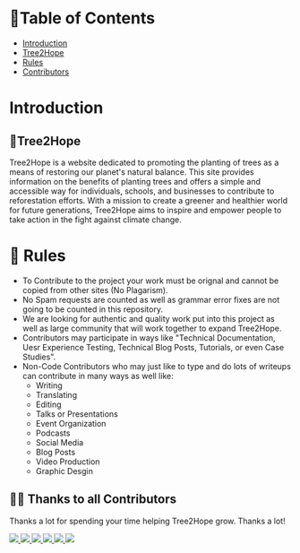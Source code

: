 # 🧾Table of Contents
* [Introduction](#introduction)
* [Tree2Hope](#tree2hope)
* [Rules](#-rules)
* [Contributors](#-thanks-to-all-contributors)

# Introduction
## 🌲Tree2Hope
Tree2Hope is a website dedicated to promoting the planting of trees as a means of restoring our planet's natural balance. This site provides information on the benefits of planting trees and offers a simple and accessible way for individuals, schools, and businesses to contribute to reforestation efforts. With a mission to create a greener and healthier world for future generations, Tree2Hope aims to inspire and empower people to take action in the fight against climate change.

# 📖 Rules
* To Contribute to the project your work must be orignal and cannot be copied from other sites (No Plagarism).
* No Spam requests are counted as well as grammar error fixes are not going to be counted in this repository.
* We are looking for authentic and quality work put into this project as well as large community that will work together to expand Tree2Hope.
* Contributors may participate in ways like "Technical Documentation, Uesr Experience Testing, Technical Blog Posts, Tutorials, or even Case Studies".
* Non-Code Contributors who may just like to type and do lots of writeups can contribute in many ways as well like:
  * Writing
  * Translating
  * Editing
  * Talks or Presentations
  * Event Organization
  * Podcasts
  * Social Media
  * Blog Posts
  * Video Production
  * Graphic Desgin
  


## 💪🏽 Thanks to all Contributors

Thanks a lot for spending your time helping Tree2Hope grow. Thanks a lot! 

<!-- <a href="https://github.com/KaneshiroKeola/Tree2Hope/graphs/contributors">
  <img src="https://contrib.rocks/image?repo=KaneshiroKeola/Tree2Hope" />
</a> -->

<a href="https://github.com/Virtual4087">
  <img src="https://github.com/Virtual4087" />
</a>
<a href="https://github.com/AmosBlack">
  <img src="https://github.com/AmosBlack" />
</a>
<a href="https://github.com/purnasth">
  <img src="https://github.com/purnasth" />
</a>
<a href="https://github.com/Abishkardhenga">
  <img src="https://github.com/Abishkardhenga" />
</a>
<a href="https://github.com/Bsodoge">
  <img src="https://github.com/Bsodoge" />
</a>
<a href="https://github.com/Ritish134">
  <img src="https://github.com/Ritish134" />
</a>



